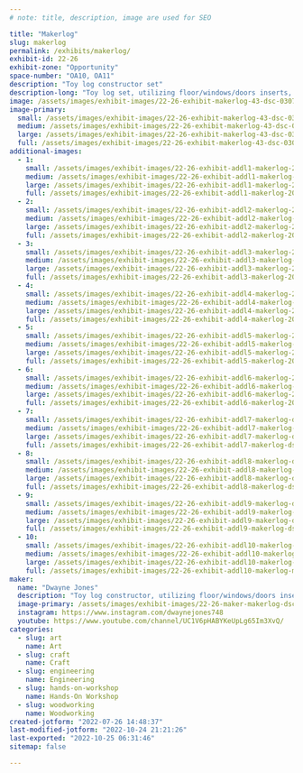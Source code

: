 ```yaml
---
# note: title, description, image are used for SEO

title: "Makerlog"
slug: makerlog
permalink: /exhibits/makerlog/
exhibit-id: 22-26
exhibit-zone: "Opportunity"
space-number: "OA10, OA11"
description: "Toy log constructor set"
description-long: "Toy log set, utilizing floor/windows/doors inserts, stairs, railing, 35+ unique log types and 85+ unique roof plank variety for more realistic toy log cabin builds. Be sure to veiw my Utube channel for the best description."
image: /assets/images/exhibit-images/22-26-exhibit-makerlog-43-dsc-0307s-1305-large.JPG
image-primary: 
  small: /assets/images/exhibit-images/22-26-exhibit-makerlog-43-dsc-0307s-1305-small.JPG
  medium: /assets/images/exhibit-images/22-26-exhibit-makerlog-43-dsc-0307s-1305-medium.JPG
  large: /assets/images/exhibit-images/22-26-exhibit-makerlog-43-dsc-0307s-1305-large.JPG
  full: /assets/images/exhibit-images/22-26-exhibit-makerlog-43-dsc-0307s-1305-full.JPG
additional-images: 
  - 1:
    small: /assets/images/exhibit-images/22-26-exhibit-addl1-makerlog-20200918-191855-small.jpg
    medium: /assets/images/exhibit-images/22-26-exhibit-addl1-makerlog-20200918-191855-medium.jpg
    large: /assets/images/exhibit-images/22-26-exhibit-addl1-makerlog-20200918-191855-large.jpg
    full: /assets/images/exhibit-images/22-26-exhibit-addl1-makerlog-20200918-191855-full.jpg
  - 2:
    small: /assets/images/exhibit-images/22-26-exhibit-addl2-makerlog-20201015-131348-small.jpg
    medium: /assets/images/exhibit-images/22-26-exhibit-addl2-makerlog-20201015-131348-medium.jpg
    large: /assets/images/exhibit-images/22-26-exhibit-addl2-makerlog-20201015-131348-large.jpg
    full: /assets/images/exhibit-images/22-26-exhibit-addl2-makerlog-20201015-131348-full.jpg
  - 3:
    small: /assets/images/exhibit-images/22-26-exhibit-addl3-makerlog-20201015-131348-3867-small.jpg
    medium: /assets/images/exhibit-images/22-26-exhibit-addl3-makerlog-20201015-131348-3867-medium.jpg
    large: /assets/images/exhibit-images/22-26-exhibit-addl3-makerlog-20201015-131348-3867-large.jpg
    full: /assets/images/exhibit-images/22-26-exhibit-addl3-makerlog-20201015-131348-3867-full.jpg
  - 4:
    small: /assets/images/exhibit-images/22-26-exhibit-addl4-makerlog-20201128-191844-small.jpg
    medium: /assets/images/exhibit-images/22-26-exhibit-addl4-makerlog-20201128-191844-medium.jpg
    large: /assets/images/exhibit-images/22-26-exhibit-addl4-makerlog-20201128-191844-large.jpg
    full: /assets/images/exhibit-images/22-26-exhibit-addl4-makerlog-20201128-191844-full.jpg
  - 5:
    small: /assets/images/exhibit-images/22-26-exhibit-addl5-makerlog-20211109-124948-small.jpg
    medium: /assets/images/exhibit-images/22-26-exhibit-addl5-makerlog-20211109-124948-medium.jpg
    large: /assets/images/exhibit-images/22-26-exhibit-addl5-makerlog-20211109-124948-large.jpg
    full: /assets/images/exhibit-images/22-26-exhibit-addl5-makerlog-20211109-124948-full.jpg
  - 6:
    small: /assets/images/exhibit-images/22-26-exhibit-addl6-makerlog-20220123-153209-small.jpg
    medium: /assets/images/exhibit-images/22-26-exhibit-addl6-makerlog-20220123-153209-medium.jpg
    large: /assets/images/exhibit-images/22-26-exhibit-addl6-makerlog-20220123-153209-large.jpg
    full: /assets/images/exhibit-images/22-26-exhibit-addl6-makerlog-20220123-153209-full.jpg
  - 7:
    small: /assets/images/exhibit-images/22-26-exhibit-addl7-makerlog-dsc-0256-small.JPG
    medium: /assets/images/exhibit-images/22-26-exhibit-addl7-makerlog-dsc-0256-medium.JPG
    large: /assets/images/exhibit-images/22-26-exhibit-addl7-makerlog-dsc-0256-large.JPG
    full: /assets/images/exhibit-images/22-26-exhibit-addl7-makerlog-dsc-0256-full.JPG
  - 8:
    small: /assets/images/exhibit-images/22-26-exhibit-addl8-makerlog-dsc-0258-small.JPG
    medium: /assets/images/exhibit-images/22-26-exhibit-addl8-makerlog-dsc-0258-medium.JPG
    large: /assets/images/exhibit-images/22-26-exhibit-addl8-makerlog-dsc-0258-large.JPG
    full: /assets/images/exhibit-images/22-26-exhibit-addl8-makerlog-dsc-0258-full.JPG
  - 9:
    small: /assets/images/exhibit-images/22-26-exhibit-addl9-makerlog-dsc-0317-small.JPG
    medium: /assets/images/exhibit-images/22-26-exhibit-addl9-makerlog-dsc-0317-medium.JPG
    large: /assets/images/exhibit-images/22-26-exhibit-addl9-makerlog-dsc-0317-large.JPG
    full: /assets/images/exhibit-images/22-26-exhibit-addl9-makerlog-dsc-0317-full.JPG
  - 10:
    small: /assets/images/exhibit-images/22-26-exhibit-addl10-makerlog-message-1611532144552-small.jpg
    medium: /assets/images/exhibit-images/22-26-exhibit-addl10-makerlog-message-1611532144552-medium.jpg
    large: /assets/images/exhibit-images/22-26-exhibit-addl10-makerlog-message-1611532144552-large.jpg
    full: /assets/images/exhibit-images/22-26-exhibit-addl10-makerlog-message-1611532144552-full.jpg
maker: 
  name: "Dwayne Jones"
  description: "Toy log constructor, utilizing floor/windows/doors inserts, stairs, railing, 35+ unique log types and 85+ unique roof plank variety for more realistic toy log cabin builds."
  image-primary: /assets/images/exhibit-images/22-26-maker-makerlog-dsc-0307s-medium.JPG
  instagram: https://www.instagram.com/dwaynejones748
  youtube: https://www.youtube.com/channel/UC1V6pHABYKeUpLg65Im3XvQ/
categories: 
  - slug: art
    name: Art
  - slug: craft
    name: Craft
  - slug: engineering
    name: Engineering
  - slug: hands-on-workshop
    name: Hands-On Workshop
  - slug: woodworking
    name: Woodworking
created-jotform: "2022-07-26 14:48:37"
last-modified-jotform: "2022-10-24 21:21:26"
last-exported: "2022-10-25 06:31:46"
sitemap: false

---
```

